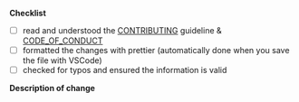 <!--
    Thank you for your interest and contribution!

    Please makes sure that you have read the contributing guidelines prior to opening this PR.
    A PR will only be merged if it is compliant with the guidelines and meets all the requirements found below.

    Leave the comments as they are, they won’t show on GitHub.

    Note: you do no need to update the CONTRIBUTING.md, this will be done by the maintainer ;)
-->

**Checklist**

<!-- Please check the needed checkboxes ([ ] -> [x]). -->

- [ ] read and understood the [CONTRIBUTING](/CONTRIBUTING.md) guideline & [CODE_OF_CONDUCT](/CODE_OF_CONDUCT.md)
- [ ] formatted the changes with prettier (automatically done when you save the file with VSCode)
- [ ] checked for typos and ensured the information is valid

**Description of change**
<!-- Provide a description of the change here... -->
